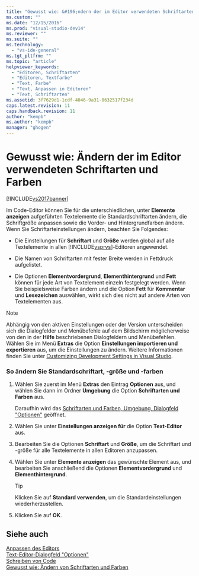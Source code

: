 ```yaml
---
title: "Gewusst wie: &#196;ndern der im Editor verwendeten Schriftarten und Farben | Microsoft Docs"
ms.custom: ""
ms.date: "12/15/2016"
ms.prod: "visual-studio-dev14"
ms.reviewer: ""
ms.suite: ""
ms.technology: 
  - "vs-ide-general"
ms.tgt_pltfrm: ""
ms.topic: "article"
helpviewer_keywords: 
  - "Editoren, Schriftarten"
  - "Editoren, Textfarbe"
  - "Text, Farbe"
  - "Text, Anpassen in Editoren"
  - "Text, Schriftarten"
ms.assetid: 3f7629d1-1cdf-4046-9a31-0632517f234d
caps.latest.revision: 11
caps.handback.revision: 11
author: "kempb"
ms.author: "kempb"
manager: "ghogen"
---
```

# Gewusst wie: &#196;ndern der im Editor verwendeten Schriftarten und Farben
[!INCLUDE[vs2017banner](../../code-quality/includes/vs2017banner.md)]

Im Code\-Editor können Sie für die unterschiedlichen, unter **Elemente anzeigen** aufgeführten Textelemente die Standardschriftarten ändern, die Schriftgröße anpassen sowie die Vorder\- und Hintergrundfarben ändern.  Wenn Sie Schriftarteinstellungen ändern, beachten Sie Folgendes:  
  
-   Die Einstellungen für **Schriftart** und **Größe** werden global auf alle Textelemente in allen [!INCLUDE[vsprvs](../../code-quality/includes/vsprvs_md.md)]\-Editoren angewendet.  
  
-   Die Namen von Schriftarten mit fester Breite werden in Fettdruck aufgelistet.  
  
-   Die Optionen **Elementvordergrund**, **Elementhintergrund** und **Fett** können für jede Art von Textelement einzeln festgelegt werden.  Wenn Sie beispielsweise Farben ändern und die Option **Fett** für **Kommentar** und **Lesezeichen** auswählen, wirkt sich dies nicht auf andere Arten von Textelementen aus.  
  
> [!NOTE]
>  Abhängig von den aktiven Einstellungen oder der Version unterscheiden sich die Dialogfelder und Menübefehle auf dem Bildschirm möglicherweise von den in der **Hilfe** beschriebenen Dialogfeldern und Menübefehlen.  Wählen Sie im Menü **Extras** die Option **Einstellungen importieren und exportieren** aus, um die Einstellungen zu ändern.  Weitere Informationen finden Sie unter [Customizing Development Settings in Visual Studio](http://msdn.microsoft.com/de-de/22c4debb-4e31-47a8-8f19-16f328d7dcd3).  
  
### So ändern Sie Standardschriftart, \-größe und \-farben  
  
1.  Wählen Sie zuerst im Menü **Extras** den Eintrag **Optionen** aus, und wählen Sie dann im Ordner **Umgebung** die Option **Schriftarten und Farben** aus.  
  
     Daraufhin wird das [Schriftarten und Farben, Umgebung, Dialogfeld "Optionen"](../../ide/reference/fonts-and-colors-environment-options-dialog-box.md) geöffnet.  
  
2.  Wählen Sie unter **Einstellungen anzeigen für** die Option **Text\-Editor** aus.  
  
3.  Bearbeiten Sie die Optionen **Schriftart** und **Größe**, um die Schriftart und \-größe für alle Textelemente in allen Editoren anzupassen.  
  
4.  Wählen Sie unter **Elemente anzeigen** das gewünschte Element aus, und bearbeiten Sie anschließend die Optionen **Elementvordergrund** und **Elementhintergrund**.  
  
    > [!TIP]
    >  Klicken Sie auf **Standard verwenden**, um die Standardeinstellungen wiederherzustellen.  
  
5.  Klicken Sie auf **OK**.  
  
## Siehe auch  
 [Anpassen des Editors](../../ide/customizing-the-editor.md)   
 [Text\-Editor\-Dialogfeld "Optionen"](../../ide/reference/text-editor-options-dialog-box.md)   
 [Schreiben von Code](../../ide/writing-code-in-the-code-and-text-editor.md)   
 [Gewusst wie: Ändern von Schriftarten und Farben](../../ide/how-to-change-fonts-and-colors-in-visual-studio.md)